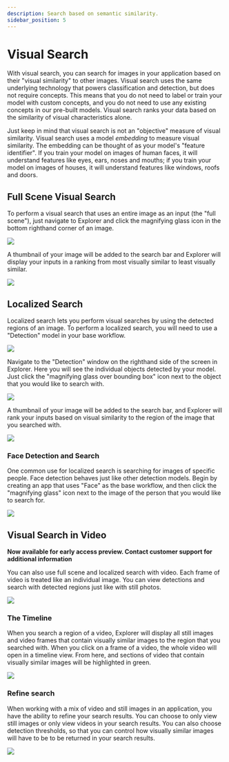 ```yaml
---
description: Search based on semantic similarity.
sidebar_position: 5
---
```


# Visual Search

With visual search, you can search for images in your application based on their "visual similarity" to other images. Visual search uses the same underlying technology that powers classification and detection, but does not require concepts. This means that you do not need to label or train your model with custom concepts, and you do not need to use any existing concepts in our pre-built models. Visual search ranks your data based on the similarity of visual characteristics alone.

Just keep in mind that visual search is not an "objective" measure of visual similarity. Visual search uses a model _embedding_ to measure visual similarity. The embedding can be thought of as your model's "feature identifier". If you train your model on images of human faces, it will understand features like eyes, ears, noses and mouths; if you train your model on images of houses, it will understand features like windows, roofs and doors.

## Full Scene Visual Search

To perform a visual search that uses an entire image as an input \(the "full scene"\), just navigate to Explorer and click the magnifying glass icon in the bottom righthand corner of an image.

![](/img/magnify_glass.jpg)

A thumbnail of your image will be added to the search bar and Explorer will display your inputs in a ranking from most visually similar to least visually similar.

![](/img/visual_search_results.jpg)

## Localized Search

Localized search lets you perform visual searches by using the detected regions of an image. To perform a localized search, you will need to use a "Detection" model in your base workflow.

![](/img/detection_model.jpg)

Navigate to the "Detection" window on the righthand side of the screen in Explorer. Here you will see the individual objects detected by your model. Just click the "magnifying glass over bounding box" icon next to the object that you would like to search with.

![](/img/local_magnify.jpg)

A thumbnail of your image will be added to the search bar, and Explorer will rank your inputs based on visual similarity to the region of the image that you searched with.

![](/img/visual_searh_local.jpg)

### Face Detection and Search

One common use for localized search is searching for images of specific people. Face detection behaves just like other detection models. Begin by creating an app that uses "Face" as the base workflow, and then click the "magnifying glass" icon next to the image of the person that you would like to search for.

![](/img/face_search.jpg)

## Visual Search in Video

**Now available for early access preview. Contact customer support for additional information**

You can also use full scene and localized search with video. Each frame of video is treated like an individual image. You can view detections and search with detected regions just like with still photos.

![](/img/local_magnify_video.jpg)

### The Timeline

When you search a region of a video, Explorer will display all still images and video frames that contain visually similar images to the region that you searched with. When you click on a frame of a video, the whole video will open in a timeline view. From here, and sections of video that contain visually similar images will be highlighted in green.

![](/img/search_timeline.jpg)

### Refine search

When working with a mix of video and still images in an application, you have the ability to refine your search results. You can choose to only view still images or only view videos in your search results. You can also choose detection thresholds, so that you can control how visually similar images will have to be to be returned in your search results.

![](/img/refine_search.jpg)

